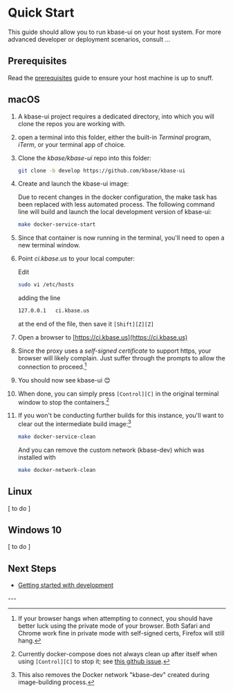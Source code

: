# Quick Start

This guide should allow you to run kbase-ui on your host system. For more advanced developer or deployment scenarios, consult ...

## Prerequisites

Read the [prerequisites](prerequisites.md) guide to ensure your host machine is up to snuff.

## macOS

1. A kbase-ui project requires a dedicated directory, into which you will clone the repos you are working with.
2. open a terminal into this folder, either the built-in *Terminal* program, *iTerm*, or your terminal app of choice.
3. Clone the *kbase/kbase-ui* repo into this folder:
    ```bash
    git clone -b develop https://github.com/kbase/kbase-ui
    ```
4. Create and launch the kbase-ui image:

    Due to recent changes in the docker configuration, the make task has been replaced with less automated process. The following command line will build and launch the local development version of kbase-ui:

    ```bash
    make docker-service-start
    
    ```

    <!--```bash
    cd kbase-ui
    make docker-image build=dev
    make run-docker-image env=dev
    ```-->
    
5. Since that container is now running in the terminal, you'll need to open a new terminal window.
6. Point *ci.kbase.us* to your local computer:

    Edit
    ```bash
    sudo vi /etc/hosts
    ```
    adding the line
    ```bash
    127.0.0.1	ci.kbase.us
    ```
    at the end of the file, then save it ```[Shift][Z][Z]```
7. Open a browser to [https://ci.kbase.us](https://ci.kbase.us)
8. Since the proxy uses a *self-signed certificate* to support https, your browser will likely complain. Just suffer through the prompts to allow the connection to proceed.[^2]
9. You should now see kbase-ui 😊
10. When done, you can simply press ```[Control][C]``` in the original terminal window to stop the containers.[^3]
11. If you won't be conducting further builds for this instance, you'll want to clear out the intermediate build image:[^4]

    ```bash
    make docker-service-clean
    ```
    
    And you can remove the custom network (kbase-dev) which was installed with 

    ```bash
    make docker-network-clean
    ```

## Linux

[ to do ]

## Windows 10

[ to do ]

## Next Steps

* [Getting started with development](development/getting-started.md)



\---

[^1]: If you use Terminal or iTerm, pressing ```[Cmd][T]``` will open a new tab in the terminal window, with the same directory.

[^2]: If your browser hangs when attempting to connect, you should have better luck using the private mode of your browser. Both Safari and Chrome work fine in private mode with self-signed certs, Firefox will still hang.

[^3]: Currently docker-compose does not always clean up after itself when using ```[Control][C]``` to stop it; see [this github issue](https://github.com/docker/compose/issues/3317).

[^4]: This also removes the Docker network "kbase-dev" created during image-building process.